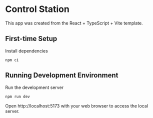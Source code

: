 # Control Station

This app was created from the React + TypeScript + Vite template.

## First-time Setup

Install dependencies

```shell
npm ci
```

## Running Development Environment

Run the development server

```shell
npm run dev
```

Open http://localhost:5173 with your web browser to access the local server.
